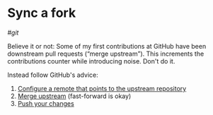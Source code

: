 # Sync a fork

_#git_

Believe it or not:
Some of my first contributions at GitHub have been downstream pull requests (<q>merge upstream</q>).
This increments the contributions counter while introducing noise.
Don't do it.

Instead follow GitHub's advice:

1. [Configure a remote that points to the upstream repository](https://help.github.com/articles/configuring-a-remote-for-a-fork)
2. [Merge upstream](https://help.github.com/articles/syncing-a-fork/) (fast-forward is okay)
3. [Push your changes](https://help.github.com/articles/pushing-to-a-remote)
